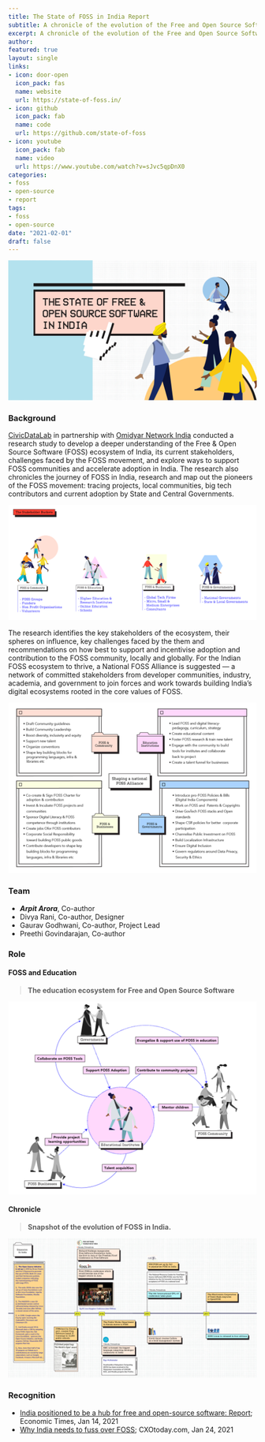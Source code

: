 ```yaml
---
title: The State of FOSS in India Report
subtitle: A chronicle of the evolution of the Free and Open Source Software (FOSS) ecosystem in India. Identifying key stakeholders, their challenges & recommendations to support the growth of a healthy community.
excerpt: A chronicle of the evolution of the Free and Open Source Software (FOSS) ecosystem in India. Identifying key stakeholders, their challenges & recommendations to support the growth of a healthy community.
author:
featured: true
layout: single
links:
- icon: door-open
  icon_pack: fas
  name: website
  url: https://state-of-foss.in/
- icon: github
  icon_pack: fab
  name: code
  url: https://github.com/state-of-foss
- icon: youtube
  icon_pack: fab
  name: video
  url: https://www.youtube.com/watch?v=sJvc5qpDnX0
categories:
- foss
- open-source
- report
tags:
- foss
- open-source
date: "2021-02-01"
draft: false
---
```


![FOSS logo](foss.png)

### Background

[CivicDataLab](https://civicdatalab.in/) in partnership with [Omidyar Network India](https://www.omidyarnetwork.in/) conducted a research study to develop a deeper understanding of the Free & Open Source Software (FOSS) ecosystem of India, its current stakeholders, challenges faced by the FOSS movement, and explore ways to support FOSS communities and accelerate adoption in India. The research also chronicles the journey of FOSS in India, research and map out the pioneers of the FOSS movement: tracing projects, local communities, big tech contributors and current adoption by State and Central Governments.

![](foss-stakeholders.png)

The research identifies the key stakeholders of the ecosystem, their spheres on influence, key challenges faced by the them and recommendations on how best to support and incentivise adoption and contribution to the FOSS community, locally and globally. For the Indian FOSS ecosystem to thrive, a National FOSS Alliance is suggested — a network of committed stakeholders from developer communities, industry, academia, and government to join forces and work towards building India’s digital ecosystems rooted in the core values of FOSS.

![](foss-alliance.png)

### Team

- **_Arpit Arora_**, Co-author
- Divya Rani, Co-author, Designer
- Gaurav Godhwani, Co-author, Project Lead
- Preethi Govindarajan, Co-author

### Role

#### FOSS and Education

> **The education ecosystem for Free and Open Source Software**

![](ed-sphere.png)

#### Chronicle

> **Snapshot of the evolution of FOSS in India.**

![](india-timeline.png)

### Recognition

- [India positioned to be a hub for free and open-source software: Report](https://economictimes.indiatimes.com/tech/information-tech/india-positioned-to-be-a-hub-for-free-and-open-source-software-report/articleshow/80270840.cms); Economic Times, Jan 14, 2021
- [Why India needs to fuss over FOSS](https://www.cxotoday.com/news-analysis/why-india-needs-to-fuss-over-foss/); CXOtoday.com, Jan 24, 2021
